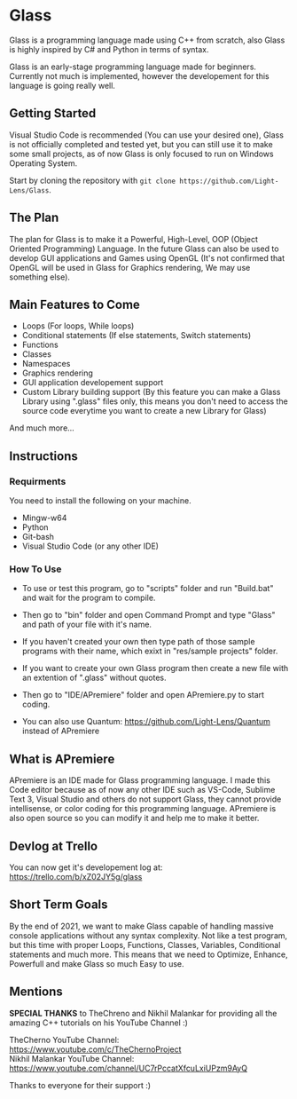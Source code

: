 # Glass

Glass is a programming language made using C++ from scratch, also Glass is highly inspired by C# and Python in terms of syntax.

Glass is an early-stage programming language made for beginners. Currently not much is implemented, however the developement for this language is going really well.

## Getting Started
Visual Studio Code is recommended (You can use your desired one), Glass is not officially completed and tested yet, but you can still use it to make some small projects, as of now Glass is only focused to run on Windows Operating System.

Start by cloning the repository with `git clone https://github.com/Light-Lens/Glass`.

## The Plan
The plan for Glass is to make it a Powerful, High-Level, OOP (Object Oriented Programming) Language. In the future Glass can also be used to develop GUI applications and Games using OpenGL (It's not confirmed that OpenGL will be used in Glass for Graphics rendering, We may use something else).

## Main Features to Come
- Loops (For loops, While loops)
- Conditional statements (If else statements, Switch statements)
- Functions
- Classes
- Namespaces
- Graphics rendering
- GUI application developement support
- Custom Library building support (By this feature you can make a Glass Library using ".glass" files only, this means you don't need to access the source code everytime you want to create a new Library for Glass)

And much more...

## Instructions
### Requirments
You need to install the following on your machine.<br />
- Mingw-w64
- Python
- Git-bash
- Visual Studio Code (or any other IDE)

### How To Use
- To use or test this program, go to "scripts" folder and run "Build.bat" and wait for the program to compile.

- Then go to "bin" folder and open Command Prompt and type "Glass" and path of your file with it's name.

- If you haven't created your own then type path of those sample programs with their name, which exixt in "res/sample projects" folder.

- If you want to create your own Glass program then create a new file with an extention of ".glass" without quotes.

- Then go to "IDE/APremiere" folder and open APremiere.py to start coding.
- You can also use Quantum: https://github.com/Light-Lens/Quantum instead of APremiere

## What is APremiere
APremiere is an IDE made for Glass programming language. I made this Code editor because as of now any other IDE such as VS-Code, Sublime Text 3, Visual Studio and others do not support Glass, they cannot provide intellisense, or color coding for this programming language. APremiere is also open source so you can modify it and help me to make it better.

## Devlog at Trello
You can now get it's developement log at: https://trello.com/b/xZ02JY5g/glass<br />

## Short Term Goals
By the end of 2021, we want to make Glass capable of handling massive console applications without any syntax complexity. Not like a test program, but this time with proper Loops, Functions, Classes, Variables, Conditional statements and much more. This means that we need to Optimize, Enhance, Powerfull and make Glass so much Easy to use.

## Mentions
**SPECIAL THANKS** to TheChreno and Nikhil Malankar for providing all the amazing C++ tutorials on his YouTube Channel :)

TheCherno YouTube Channel: https://www.youtube.com/c/TheChernoProject<br />
Nikhil Malankar YouTube Channel: https://www.youtube.com/channel/UC7rPccatXfcuLxiUPzm9AyQ

Thanks to everyone for their support :)
